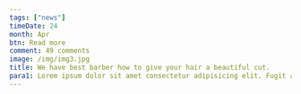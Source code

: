 ```yaml
---
tags: ["news"]
timeDate: 24
month: Apr
btn: Read more
comment: 49 comments
image: /img/img3.jpg
title: We have best barber how to give your hair a beautiful cut.
para1: Lorem ipsum dolor sit amet consectetur adipisicing elit. Fugit aspernatur quo debitis nesciunt nihil officia.
---
```


